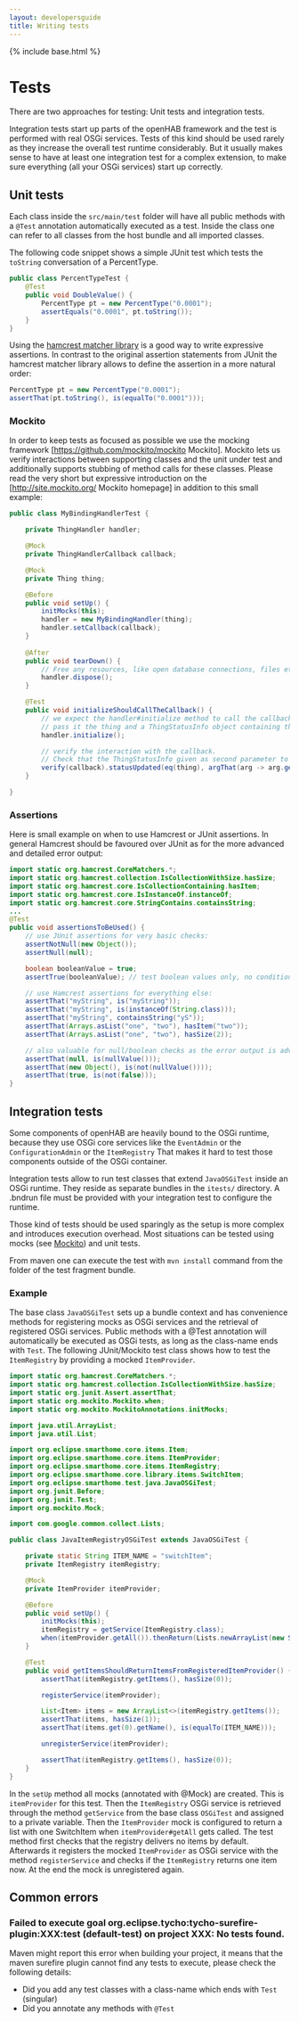 ```yaml
---
layout: developersguide
title: Writing tests
---
```


{% include base.html %}

# Tests

There are two approaches for testing:
Unit tests and integration tests.

Integration tests start up parts of the openHAB framework and the test is performed with real OSGi services.
Tests of this kind should be used rarely as they increase the overall test runtime considerably.
But it usually makes sense to have at least one integration test for a complex extension,
to make sure everything (all your OSGi services) start up correctly.

## Unit tests

Each class inside the `src/main/test` folder will have all public methods with a `@Test` annotation  automatically executed as a test.
Inside the class one can refer to all classes from the host bundle and all imported classes.

The following code snippet shows a simple JUnit test which tests the `toString` conversation of a PercentType.

```java
public class PercentTypeTest {
    @Test
    public void DoubleValue() {
        PercentType pt = new PercentType("0.0001");
        assertEquals("0.0001", pt.toString());
    }
}
```

Using the [hamcrest matcher library](http://hamcrest.org/JavaHamcrest/) is a good way to write expressive assertions.
In contrast to the original assertion statements from JUnit the hamcrest matcher library allows to define the assertion in a more natural order:

```java
PercentType pt = new PercentType("0.0001");
assertThat(pt.toString(), is(equalTo("0.0001")));
```

### Mockito

In order to keep tests as focused as possible we use the mocking framework [https://github.com/mockito/mockito Mockito].
Mockito lets us verify interactions between supporting classes and the unit under test and additionally supports stubbing of method calls for these classes.
Please read the very short but expressive introduction on the [http://site.mockito.org/ Mockito homepage] in addition to this small example:

```java
public class MyBindingHandlerTest {

    private ThingHandler handler;

    @Mock
    private ThingHandlerCallback callback;

    @Mock
    private Thing thing;

    @Before
    public void setUp() {
        initMocks(this);
        handler = new MyBindingHandler(thing);
        handler.setCallback(callback);
    }
    
    @After
    public void tearDown() {
        // Free any resources, like open database connections, files etc.
        handler.dispose();
    }

    @Test
    public void initializeShouldCallTheCallback() {
        // we expect the handler#initialize method to call the callback during execution and
        // pass it the thing and a ThingStatusInfo object containing the ThingStatus of the thing.
        handler.initialize();

        // verify the interaction with the callback.
        // Check that the ThingStatusInfo given as second parameter to the callback was build with the ONLINE status:
        verify(callback).statusUpdated(eq(thing), argThat(arg -> arg.getStatus().equals(ThingStatus.ONLINE)));
    }

}
```

### Assertions

Here is small example on when to use Hamcrest or JUnit assertions.
In general Hamcrest should be favoured over JUnit as for the more advanced and detailed error output:

```java
import static org.hamcrest.CoreMatchers.*;
import static org.hamcrest.collection.IsCollectionWithSize.hasSize;
import static org.hamcrest.core.IsCollectionContaining.hasItem;
import static org.hamcrest.core.IsInstanceOf.instanceOf;
import static org.hamcrest.core.StringContains.containsString;
...
@Test
public void assertionsToBeUsed() {
    // use JUnit assertions for very basic checks:
    assertNotNull(new Object());
    assertNull(null);

    boolean booleanValue = true;
    assertTrue(booleanValue); // test boolean values only, no conditions or constraints

    // use Hamcrest assertions for everything else:
    assertThat("myString", is("myString"));
    assertThat("myString", is(instanceOf(String.class)));
    assertThat("myString", containsString("yS"));
    assertThat(Arrays.asList("one", "two"), hasItem("two"));
    assertThat(Arrays.asList("one", "two"), hasSize(2));

    // also valuable for null/boolean checks as the error output is advanced:
    assertThat(null, is(nullValue()));
    assertThat(new Object(), is(not(nullValue())));
    assertThat(true, is(not(false)));
} 
```

## Integration tests

Some components of openHAB are heavily bound to the OSGi runtime,
because they use OSGi core services like the `EventAdmin` or the `ConfigurationAdmin` or the `ItemRegistry`
That makes it hard to test those components outside of the OSGi container.

Integration tests allow to run test classes that extend `JavaOSGiTest` inside an OSGi runtime.
They reside as separate bundles in the `itests/` directory.
A .bndrun file must be provided with your integration test to configure the runtime.

Those kind of tests should be used sparingly as the setup is more complex and introduces execution overhead.
Most situations can be tested using mocks (see [Mockito](#mockito)) and unit tests.

From maven one can execute the test with `mvn install` command from the folder of the test fragment bundle.

### Example 

The base class `JavaOSGiTest` sets up a bundle context and has convenience methods for registering mocks as OSGi services and the retrieval of registered OSGi services.
Public methods with a @Test annotation will automatically be executed as OSGi tests, as long as the class-name ends with `Test`.
The following JUnit/Mockito test class shows how to test the `ItemRegistry` by providing a mocked `ItemProvider`.

```java
import static org.hamcrest.CoreMatchers.*;
import static org.hamcrest.collection.IsCollectionWithSize.hasSize;
import static org.junit.Assert.assertThat;
import static org.mockito.Mockito.when;
import static org.mockito.MockitoAnnotations.initMocks;

import java.util.ArrayList;
import java.util.List;

import org.eclipse.smarthome.core.items.Item;
import org.eclipse.smarthome.core.items.ItemProvider;
import org.eclipse.smarthome.core.items.ItemRegistry;
import org.eclipse.smarthome.core.library.items.SwitchItem;
import org.eclipse.smarthome.test.java.JavaOSGiTest;
import org.junit.Before;
import org.junit.Test;
import org.mockito.Mock;

import com.google.common.collect.Lists;

public class JavaItemRegistryOSGiTest extends JavaOSGiTest {

    private static String ITEM_NAME = "switchItem";
    private ItemRegistry itemRegistry;

    @Mock
    private ItemProvider itemProvider;

    @Before
    public void setUp() {
        initMocks(this);
        itemRegistry = getService(ItemRegistry.class);
        when(itemProvider.getAll()).thenReturn(Lists.newArrayList(new SwitchItem(ITEM_NAME)));
    }

    @Test
    public void getItemsShouldReturnItemsFromRegisteredItemProvider() {
        assertThat(itemRegistry.getItems(), hasSize(0));

        registerService(itemProvider);

        List<Item> items = new ArrayList<>(itemRegistry.getItems());
        assertThat(items, hasSize(1));
        assertThat(items.get(0).getName(), is(equalTo(ITEM_NAME)));

        unregisterService(itemProvider);

        assertThat(itemRegistry.getItems(), hasSize(0));
    }
}
```

In the `setUp` method all mocks (annotated with @Mock) are created.
This is `itemProvider` for this test.
Then the `ItemRegistry` OSGi service is retrieved through the method `getService` from the base class `OSGiTest` and assigned to a private variable.
Then the `ItemProvider` mock is configured to return a list with one SwitchItem when `itemProvider#getAll` gets called.
The test method first checks that the registry delivers no items by default.
Afterwards it registers the mocked `ItemProvider` as OSGi service with the method `registerService` and checks if the `ItemRegistry` returns one item now.
At the end the mock is unregistered again.

## Common errors

### Failed to execute goal org.eclipse.tycho:tycho-surefire-plugin:XXX:test (default-test) on project XXX: No tests found.

Maven might report this error when building your project, it means that the maven surefire plugin cannot find any tests to execute, please check the following details:

* Did you add any test classes with a class-name which ends with `Test` (singular)
* Did you annotate any methods with `@Test`
